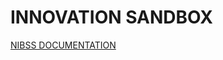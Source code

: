# INNOVATION SANDBOX

[NIBSS DOCUMENTATION](https://github.com/enyata/innovation-sandbox-node/blob/master/lib/nibss/README.md)
